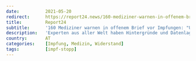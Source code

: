 ```yaml
---
date:          2021-05-20
redirect:      https://report24.news/160-mediziner-warnen-in-offenem-brief-vor-impfungen-unnoetig-ineffektiv-unsicher
title:         Report24
subtitle:      '160 Mediziner warnen in offenem Brief vor Impfungen: "Unnötig, ineffektiv, unsicher"'
description:   'Experten aus aller Welt haben Hintergründe und Datenlage der Covid-Impfstoffe analysiert - und ein verheerendes Fazit gezogen.'
country:       AT
categories:    [Impfung, Medizin, Widerstand]
tags:          [impf-stopp]
---
```

